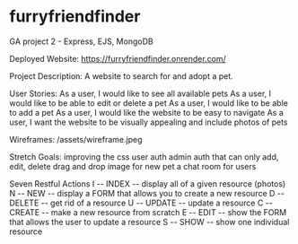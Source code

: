# furryfriendfinder
GA project 2 - Express, EJS, MongoDB

Deployed Website: https://furryfriendfinder.onrender.com/

Project Description:
A website to search for and adopt a pet.

User Stories:
As a user, I would like to see all available pets
As a user, I would like to be able to edit or delete a pet
As a user, I would like to be able to add a pet
As a user, I would like the website to be easy to navigate
As a user, I want the website to be visually appealing and include photos of pets

Wireframes:
/assets/wireframe.jpeg

Stretch Goals:
improving the css
user auth
admin auth that can only add, edit, delete
drag and drop image for new pet
a chat room for users


Seven Restful Actions
I -- INDEX -- display all of a given resource (photos)
N -- NEW -- display a FORM that allows you to create a new resource
D -- DELETE -- get rid of a resource
U -- UPDATE -- update a resource
C -- CREATE -- make a new resource from scratch
E -- EDIT -- show the FORM that allows the user to update a resource 
S -- SHOW -- show one individual resource